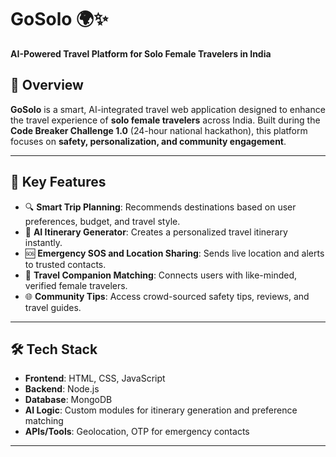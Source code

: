 # GoSolo 🌍✨  
**AI-Powered Travel Platform for Solo Female Travelers in India**

## 🚀 Overview  
**GoSolo** is a smart, AI-integrated travel web application designed to enhance the travel experience of **solo female travelers** across India. Built during the **Code Breaker Challenge 1.0** (24-hour national hackathon), this platform focuses on **safety, personalization, and community engagement**.

---

## 🎯 Key Features  
- 🔍 **Smart Trip Planning**: Recommends destinations based on user preferences, budget, and travel style.  
- 🧠 **AI Itinerary Generator**: Creates a personalized travel itinerary instantly.  
- 🆘 **Emergency SOS and Location Sharing**: Sends live location and alerts to trusted contacts.  
- 🤝 **Travel Companion Matching**: Connects users with like-minded, verified female travelers.  
- 🌐 **Community Tips**: Access crowd-sourced safety tips, reviews, and travel guides.  

---

## 🛠️ Tech Stack  
- **Frontend**: HTML, CSS, JavaScript  
- **Backend**: Node.js  
- **Database**: MongoDB  
- **AI Logic**: Custom modules for itinerary generation and preference matching  
- **APIs/Tools**: Geolocation, OTP for emergency contacts  

---
